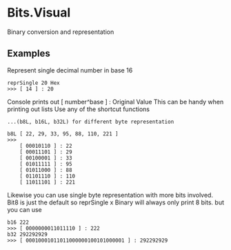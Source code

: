 Bits.Visual
==================

Binary conversion and representation

Examples
-------

Represent single decimal number in base 16

    reprSingle 20 Hex
    >>> [ 14 ] : 20
    
Console prints out [ number^base ] : Original Value
This can be handy when printing out lists
Use any of the shortcut functions 

    ...(b8L, b16L, b32L) for different byte representation
    
    b8L [ 22, 29, 33, 95, 88, 110, 221 ]
    >>> 
        [ 00010110 ] : 22
        [ 00011101 ] : 29
        [ 00100001 ] : 33
        [ 01011111 ] : 95
        [ 01011000 ] : 88
        [ 01101110 ] : 110
        [ 11011101 ] : 221

Likewise you can use single byte representation
with more bits involved. Bit8 is just the default
so reprSingle x Binary will always only print 8 bits.
but you can use

    b16 222
    >>> [ 0000000011011110 ] : 222
    b32 292292929
    >>> [ 00010001011011000000100101000001 ] : 292292929




